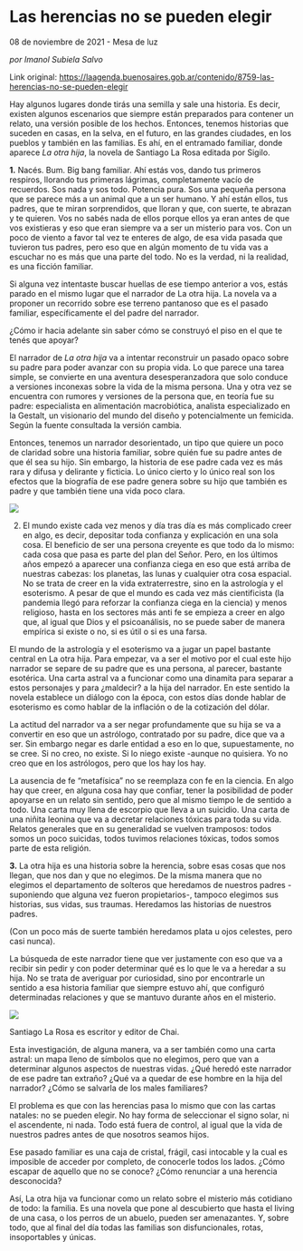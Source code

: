 # Las herencias no se pueden elegir



08 de noviembre de 2021 - Mesa de luz

_por Imanol Subiela Salvo_

Link original: https://laagenda.buenosaires.gob.ar/contenido/8759-las-herencias-no-se-pueden-elegir



Hay algunos lugares donde tirás una semilla y sale una historia. Es decir, existen algunos escenarios que siempre están preparados para contener un relato, una versión posible de los hechos. Entonces, tenemos historias que suceden en casas, en la selva, en el futuro, en las grandes ciudades, en los pueblos y también en las familias. Es ahí, en el entramado familiar, donde aparece *La otra hija*, la novela de Santiago La Rosa editada por Sigilo.




**1.** Nacés. Bum. Big bang familiar. Ahí estás vos, dando tus primeros respiros, llorando tus primeras lágrimas, completamente vacío de recuerdos. Sos nada y sos todo. Potencia pura. Sos una pequeña persona que se parece más a un animal que a un ser humano. Y ahí están ellos, tus padres, que te miran sorprendidos, que lloran y que, con suerte, te abrazan y te quieren. Vos no sabés nada de ellos porque ellos ya eran antes de que vos existieras y eso que eran siempre va a ser un misterio para vos. Con un poco de viento a favor tal vez te enteres de algo, de esa vida pasada que tuvieron tus padres, pero eso que en algún momento de tu vida vas a escuchar no es más que una parte del todo. No es la verdad, ni la realidad, es una ficción familiar.




Si alguna vez intentaste buscar huellas de ese tiempo anterior a vos, estás parado en el mismo lugar que el narrador de La otra hija. La novela va a proponer un recorrido sobre ese terreno pantanoso que es el pasado familiar, específicamente el del padre del narrador.




¿Cómo ir hacia adelante sin saber cómo se construyó el piso en el que te tenés que apoyar?




El narrador de *La otra hija* va a intentar reconstruir un pasado opaco sobre su padre para poder avanzar con su propia vida. Lo que parece una tarea simple, se convierte en una aventura desesperanzadora que solo conduce a versiones inconexas sobre la vida de la misma persona. Una y otra vez se encuentra con rumores y versiones de la persona que, en teoría fue su padre: especialista en alimentación macrobiótica, analista especializado en la Gestalt, un visionario del mundo del diseño y potencialmente un femicida. Según la fuente consultada la versión cambia.




Entonces, tenemos un narrador desorientado, un tipo que quiere un poco de claridad sobre una historia familiar, sobre quién fue su padre antes de que él sea su hijo. Sin embargo, la historia de ese padre cada vez es más rara y difusa y delirante y ficticia. Lo único cierto y lo único real son los efectos que la biografía de ese padre genera sobre su hijo que también es padre y que también tiene una vida poco clara.




![](https://cdn.feater.me/files/images/110494/e6c66403-12e4-4f53-b80e-27294e70e83a.png)




2. El mundo existe cada vez menos y día tras día es más complicado creer en algo, es decir, depositar toda confianza y explicación en una sola cosa. El beneficio de ser una persona creyente es que todo da lo mismo: cada cosa que pasa es parte del plan del Señor. Pero, en los últimos años empezó a aparecer una confianza ciega en eso que está arriba de nuestras cabezas: los planetas, las lunas y cualquier otra cosa espacial. No se trata de creer en la vida extraterrestre, sino en la astrología y el esoterismo. A pesar de que el mundo es cada vez más cientificista (la pandemia llegó para reforzar la confianza ciega en la ciencia) y menos religioso, hasta en los sectores más anti fe se empieza a creer en algo que, al igual que Dios y el psicoanálisis, no se puede saber de manera empírica si existe o no, si es útil o si es una farsa.




El mundo de la astrología y el esoterismo va a jugar un papel bastante central en La otra hija. Para empezar, va a ser el motivo por el cual este hijo narrador se separe de su padre que es una persona, al parecer, bastante esotérica. Una carta astral va a funcionar como una dinamita para separar a estos personajes y para ¿maldecir? a la hija del narrador. En este sentido la novela establece un diálogo con la época, con estos días donde hablar de esoterismo es como hablar de la inflación o de la cotización del dólar.




La actitud del narrador va a ser negar profundamente que su hija se va a convertir en eso que un astrólogo, contratado por su padre, dice que va a ser. Sin embargo negar es darle entidad a eso en lo que, supuestamente, no se cree. Si no creo, no existe. Si lo niego existe -aunque no quisiera. Yo no creo que en los astrólogos, pero que los hay los hay.




La ausencia de fe “metafísica” no se reemplaza con fe en la ciencia. En algo hay que creer, en alguna cosa hay que confiar, tener la posibilidad de poder apoyarse en un relato sin sentido, pero que al mismo tiempo le de sentido a todo. Una carta muy llena de escorpio que lleva a un suicidio. Una carta de una niñita leonina que va a decretar relaciones tóxicas para toda su vida. Relatos generales que en su generalidad se vuelven tramposos: todos somos un poco suicidas, todos tuvimos relaciones tóxicas, todos somos parte de esta religión.




**3.** La otra hija es una historia sobre la herencia, sobre esas cosas que nos llegan, que nos dan y que no elegimos. De la misma manera que no elegimos el departamento de solteros que heredamos de nuestros padres -suponiendo que alguna vez fueron propietarios-, tampoco elegimos sus historias, sus vidas, sus traumas. Heredamos las historias de nuestros padres.




(Con un poco más de suerte también heredamos plata u ojos celestes, pero casi nunca).




La búsqueda de este narrador tiene que ver justamente con eso que va a recibir sin pedir y con poder determinar qué es lo que le va a heredar a su hija. No se trata de averiguar por curiosidad, sino por encontrarle un sentido a esa historia familiar que siempre estuvo ahí, que configuró determinadas relaciones y que se mantuvo durante años en el misterio.




![](https://cdn.feater.me/files/images/110448/d9583dfd-0a46-45b9-a645-a4d5896365fc.jpg)




Santiago La Rosa es escritor y editor de Chai.




Esta investigación, de alguna manera, va a ser también como una carta astral: un mapa lleno de símbolos que no elegimos, pero que van a determinar algunos aspectos de nuestras vidas. ¿Qué heredó este narrador de ese padre tan extraño? ¿Qué va a quedar de ese hombre en la hija del narrador? ¿Cómo se salvarla de los males familiares?




El problema es que con las herencias pasa lo mismo que con las cartas natales: no se pueden elegir. No hay forma de seleccionar el signo solar, ni el ascendente, ni nada. Todo está fuera de control, al igual que la vida de nuestros padres antes de que nosotros seamos hijos.




Ese pasado familiar es una caja de cristal, frágil, casi intocable y la cual es imposible de acceder por completo, de conocerle todos los lados. ¿Cómo escapar de aquello que no se conoce? ¿Cómo renunciar a una herencia desconocida?




Así, La otra hija va funcionar como un relato sobre el misterio más cotidiano de todo: la familia. Es una novela que pone al descubierto que hasta el living de una casa, o los perros de un abuelo, pueden ser amenazantes. Y, sobre todo, que al final del día todas las familias son disfuncionales, rotas, insoportables y únicas.



